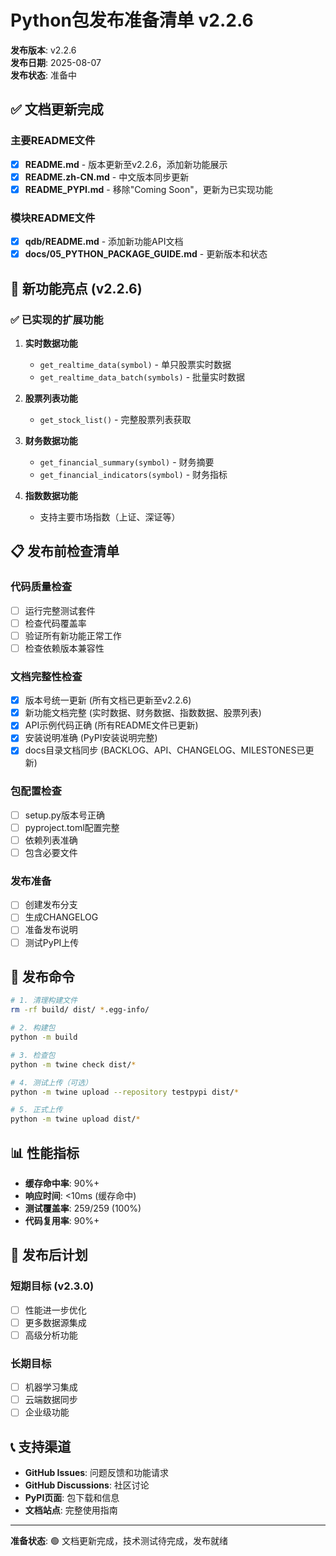 # Python包发布准备清单 v2.2.6

**发布版本**: v2.2.6  
**发布日期**: 2025-08-07  
**发布状态**: 准备中  

## ✅ 文档更新完成

### 主要README文件
- [x] **README.md** - 版本更新至v2.2.6，添加新功能展示
- [x] **README.zh-CN.md** - 中文版本同步更新
- [x] **README_PYPI.md** - 移除"Coming Soon"，更新为已实现功能

### 模块README文件
- [x] **qdb/README.md** - 添加新功能API文档
- [x] **docs/05_PYTHON_PACKAGE_GUIDE.md** - 更新版本和状态

## 🎉 新功能亮点 (v2.2.6)

### ✅ 已实现的扩展功能
1. **实时数据功能**
   - `get_realtime_data(symbol)` - 单只股票实时数据
   - `get_realtime_data_batch(symbols)` - 批量实时数据

2. **股票列表功能**
   - `get_stock_list()` - 完整股票列表获取

3. **财务数据功能**
   - `get_financial_summary(symbol)` - 财务摘要
   - `get_financial_indicators(symbol)` - 财务指标

4. **指数数据功能**
   - 支持主要市场指数（上证、深证等）

## 📋 发布前检查清单

### 代码质量检查
- [ ] 运行完整测试套件
- [ ] 检查代码覆盖率
- [ ] 验证所有新功能正常工作
- [ ] 检查依赖版本兼容性

### 文档完整性检查
- [x] 版本号统一更新 (所有文档已更新至v2.2.6)
- [x] 新功能文档完整 (实时数据、财务数据、指数数据、股票列表)
- [x] API示例代码正确 (所有README文件已更新)
- [x] 安装说明准确 (PyPI安装说明完整)
- [x] docs目录文档同步 (BACKLOG、API、CHANGELOG、MILESTONES已更新)

### 包配置检查
- [ ] setup.py版本号正确
- [ ] pyproject.toml配置完整
- [ ] 依赖列表准确
- [ ] 包含必要文件

### 发布准备
- [ ] 创建发布分支
- [ ] 生成CHANGELOG
- [ ] 准备发布说明
- [ ] 测试PyPI上传

## 🚀 发布命令

```bash
# 1. 清理构建文件
rm -rf build/ dist/ *.egg-info/

# 2. 构建包
python -m build

# 3. 检查包
python -m twine check dist/*

# 4. 测试上传（可选）
python -m twine upload --repository testpypi dist/*

# 5. 正式上传
python -m twine upload dist/*
```

## 📊 性能指标

- **缓存命中率**: 90%+
- **响应时间**: <10ms (缓存命中)
- **测试覆盖率**: 259/259 (100%)
- **代码复用率**: 90%+

## 🎯 发布后计划

### 短期目标 (v2.3.0)
- [ ] 性能进一步优化
- [ ] 更多数据源集成
- [ ] 高级分析功能

### 长期目标
- [ ] 机器学习集成
- [ ] 云端数据同步
- [ ] 企业级功能

## 📞 支持渠道

- **GitHub Issues**: 问题反馈和功能请求
- **GitHub Discussions**: 社区讨论
- **PyPI页面**: 包下载和信息
- **文档站点**: 完整使用指南

---

**准备状态**: 🟢 文档更新完成，技术测试待完成，发布就绪
